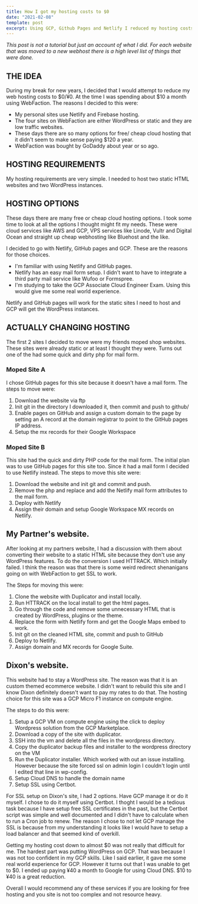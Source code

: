 ```yaml
---
title: How I got my hosting costs to $0
date: "2021-02-08"
template: post
excerpt: Using GCP, Github Pages and Netlify I reduced my hosting costs by 96%
---
```


<em>This post is not a tutorial but just an account of what I did. For each website that was moved to a new webhost there is a high level list of things that were done. </em>

## THE IDEA
During my break for new years, I decided that I would attempt to reduce my web hosting costs to $0/¥0. At the time I was spending about $10 a month using WebFaction. The reasons I decided to this were:
- My personal sites use Netlify and Firebase hosting.
- The four sites on WebFaction are either WordPress or static and they are low traffic websites.
-  These days there are so many options for free/ cheap cloud hosting that it didn't seem to make sense paying $120 a year.
-  WebFaction was bought by GoDaddy about year or so ago.

## HOSTING REQUIREMENTS
My hosting requirements are very simple. I needed to host two static HTML websites and two WordPress instances.

## HOSTING OPTIONS
These days there are many free or cheap cloud hosting options. I took some time to look at all the options I thought might fit my needs. These were cloud services like AWS and GCP, VPS services like Linode, Vultr and Digital Ocean and straight up  cheap webhosting like Bluehost and the like.

I decided to go with Netlify, GitHub pages and GCP.  These are the reasons for those choices.
- I'm familiar with using Netlify and GitHub pages.
- Netlify has an easy mail form setup. I didn't want to have to integrate a third party mail service like Wufoo or Formspree.
- I'm studying to take the GCP Associate Cloud Engineer Exam. Using this would give me some real world experience.

Netlify and GitHub pages will work for the static sites I need to host and GCP will get the WordPress instances.

## ACTUALLY CHANGING HOSTING
The first 2 sites I decided to move were my friends moped shop websites. These sites were already static or at least I thought they were. Turns out one of the had some quick and dirty php for mail form.

### Moped Site A
I chose GitHub pages for this site because it doesn't have a mail form.
The steps to move were:
1. Download the website via ftp
2. Init git in the directory I downloaded it, then commit and push to github/
3. Enable pages on GitHub and assign a custom domain to the page by setting an A record at the domain registrar to point to the GitHub pages IP address.
4. Setup the mx records for their Google Workspace

### Moped Site B
This site had the quick and dirty PHP code for the mail form. The initial plan was to use GitHub pages for this site too. Since it had a mail form I decided to use Netlify instead.
The steps to move this site were:
1. Download the website and init git and commit and push.
2. Remove the php and replace and add the Netlify mail form attributes to the mail form.
3. Deploy with Netlify
4. Assign their domain and setup Google Workspace MX records on Netlify.

## My Partner's website.
After looking at my partners website, I had a discussion with them about converting their website to a static HTML site because they don't use any WordPress features. To do the conversion I used HTTRACK. Which initially failed. I think the reason was that there is some weird redirect shenanigans going on with WebFaction to get SSL to work.

The Steps for moving this were:
1. Clone the website with Duplicator and install locally.
2. Run HTTRACK on the local install to get the html pages.
3. Go through the code and remove some unnecessary HTML that is created by WordPress, plugins or the theme.
4. Replace the form with Netlify form and get the Google Maps embed to work.
5. Init git on the cleaned HTML site, commit and push to GitHub
6. Deploy to Netlify.
7. Assign domain and MX records for Google Suite.

## Dixon's website.
This website had to stay a WordPress site. The reason was that it is an custom themed ecommerce website. I didn't want to rebuild this site and I know Dixon definitely doesn't want to pay my rates to do that. The hosting choice for this site was a GCP Micro F1 instance on compute engine.

The steps to do this were:
1. Setup a GCP VM on compute engine using the click to deploy  Wordpress solution from the GCP Marketplace.
2. Download a copy of the site with duplicator.
3. SSH into the vm and delete all the files in the wordpress directory.
4. Copy the duplicator backup files and installer to the wordpress directory on the VM
5. Run the Duplicator installer. Which worked with out an issue installing. However because the site forced ssl on admin login I couldn't login until I edited that line in wp-config.
6. Setup Cloud DNS to handle the domain name
7. Setup SSL using Certbot.

For SSL setup on Dixon's site, I had 2 options. Have GCP manage it or do it myself. I chose to do it myself using Certbot. I thoght I would be a tedious task because I have setup free SSL certificates in the past, but the Certbot script was simple and well documented and I didn't have to calculate when to run a Cron job to renew. The reason I chose to not let GCP manage the SSL is because from my understanding it looks like I would have to setup a load balancer and that seemed kind of overkill.

Getting my hosting cost down to almost $0 was not really that difficult for me. The hardest part was putting WordPress on GCP. That was because I was not too confident in my GCP skills. Like I said earlier, it gave me some real world experience for GCP. However it turns out that I was unable to get to $0. I ended up paying ¥40 a month to Google for using Cloud DNS. $10 to ¥40 is a great reduction.

Overall I would recommend any of these services if you are looking for free hosting and you site is not too complex and not resource heavy.
